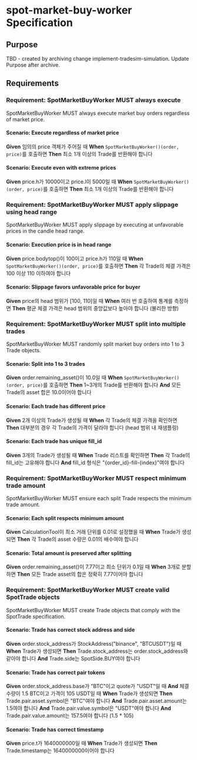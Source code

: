 # spot-market-buy-worker Specification

## Purpose
TBD - created by archiving change implement-tradesim-simulation. Update Purpose after archive.
## Requirements
### Requirement: SpotMarketBuyWorker MUST always execute

SpotMarketBuyWorker MUST always execute market buy orders regardless of market price.

#### Scenario: Execute regardless of market price

**Given** 임의의 price 객체가 주어질 때
**When** `SpotMarketBuyWorker()(order, price)`를 호출하면
**Then** 최소 1개 이상의 Trade를 반환해야 합니다

#### Scenario: Execute even with extreme prices

**Given** price.h가 10000이고 price.l이 5000일 때
**When** `SpotMarketBuyWorker()(order, price)`를 호출하면
**Then** 최소 1개 이상의 Trade를 반환해야 합니다

### Requirement: SpotMarketBuyWorker MUST apply slippage using head range

SpotMarketBuyWorker MUST apply slippage by executing at unfavorable prices in the candle head range.

#### Scenario: Execution price is in head range

**Given** price.bodytop()이 100이고 price.h가 110일 때
**When** `SpotMarketBuyWorker()(order, price)`를 호출하면
**Then** 각 Trade의 체결 가격은 100 이상 110 이하여야 합니다

#### Scenario: Slippage favors unfavorable price for buyer

**Given** price의 head 범위가 [100, 110]일 때
**When** 여러 번 호출하여 통계를 측정하면
**Then** 평균 체결 가격은 head 범위의 중앙값보다 높아야 합니다 (불리한 방향)

### Requirement: SpotMarketBuyWorker MUST split into multiple trades

SpotMarketBuyWorker MUST randomly split market buy orders into 1 to 3 Trade objects.

#### Scenario: Split into 1 to 3 trades

**Given** order.remaining_asset()이 10.0일 때
**When** `SpotMarketBuyWorker()(order, price)`를 호출하면
**Then** 1~3개의 Trade를 반환해야 합니다
**And** 모든 Trade의 asset 합은 10.0이어야 합니다

#### Scenario: Each trade has different price

**Given** 2개 이상의 Trade가 생성될 때
**When** 각 Trade의 체결 가격을 확인하면
**Then** 대부분의 경우 각 Trade의 가격이 달라야 합니다 (head 범위 내 재샘플링)

#### Scenario: Each trade has unique fill_id

**Given** 3개의 Trade가 생성될 때
**When** Trade 리스트를 확인하면
**Then** 각 Trade의 fill_id는 고유해야 합니다
**And** fill_id 형식은 "{order_id}-fill-{index}"여야 합니다

### Requirement: SpotMarketBuyWorker MUST respect minimum trade amount

SpotMarketBuyWorker MUST ensure each split Trade respects the minimum trade amount.

#### Scenario: Each split respects minimum amount

**Given** CalculationTool이 최소 거래 단위를 0.01로 설정했을 때
**When** Trade가 생성되면
**Then** 각 Trade의 asset 수량은 0.01의 배수여야 합니다

#### Scenario: Total amount is preserved after splitting

**Given** order.remaining_asset()이 7.77이고 최소 단위가 0.1일 때
**When** 3개로 분할하면
**Then** 모든 Trade asset의 합은 정확히 7.77이어야 합니다

### Requirement: SpotMarketBuyWorker MUST create valid SpotTrade objects

SpotMarketBuyWorker MUST create Trade objects that comply with the SpotTrade specification.

#### Scenario: Trade has correct stock address and side

**Given** order.stock_address가 StockAddress("binance", "BTCUSDT")일 때
**When** Trade가 생성되면
**Then** Trade.stock_address는 order.stock_address와 같아야 합니다
**And** Trade.side는 SpotSide.BUY여야 합니다

#### Scenario: Trade has correct pair tokens

**Given** order.stock_address.base가 "BTC"이고 quote가 "USDT"일 때
**And** 체결 수량이 1.5 BTC이고 가격이 105 USDT일 때
**When** Trade가 생성되면
**Then** Trade.pair.asset.symbol은 "BTC"여야 합니다
**And** Trade.pair.asset.amount는 1.5여야 합니다
**And** Trade.pair.value.symbol은 "USDT"여야 합니다
**And** Trade.pair.value.amount는 157.5여야 합니다 (1.5 * 105)

#### Scenario: Trade has correct timestamp

**Given** price.t가 1640000000일 때
**When** Trade가 생성되면
**Then** Trade.timestamp는 1640000000이어야 합니다

